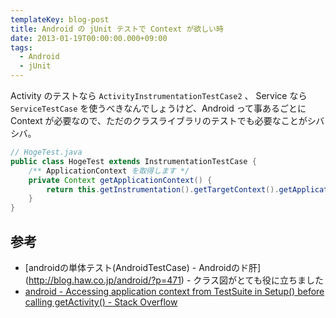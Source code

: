 ```yaml
---
templateKey: blog-post
title: Android の jUnit テストで Context が欲しい時
date: 2013-01-19T00:00:00.000+09:00
tags:
  - Android
  - jUnit
---
```

Activity のテストなら ``ActivityInstrumentationTestCase2`` 、 Service なら ```ServiceTestCase``` を使うべきなんでしょうけど、Android って事あるごとに Context が必要なので、ただのクラスライブラリのテストでも必要なことがシバシバ。

<!-- more -->

```java
// HogeTest.java
public class HogeTest extends InstrumentationTestCase {
	/** ApplicationContext を取得します */
	private Context getApplicationContext() {
		return this.getInstrumentation().getTargetContext().getApplicationContext();
	}
}
```

## 参考
* [androidの単体テスト(AndroidTestCase) - Androidのド肝] (http://blog.haw.co.jp/android/?p=471) - クラス図がとても役に立ちました
* [android - Accessing application context from TestSuite in Setup() before calling getActivity() - Stack Overflow](http://stackoverflow.com/questions/5544205/accessing-application-context-from-testsuite-in-setup-before-calling-getactivi)